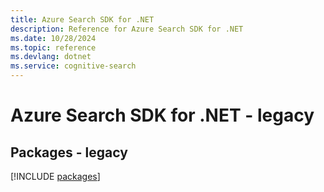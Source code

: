 ```yaml
---
title: Azure Search SDK for .NET
description: Reference for Azure Search SDK for .NET
ms.date: 10/28/2024
ms.topic: reference
ms.devlang: dotnet
ms.service: cognitive-search
---
```

# Azure Search SDK for .NET - legacy
## Packages - legacy
[!INCLUDE [packages](search-index.md)]